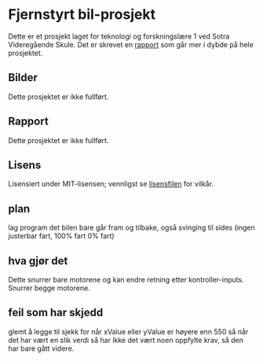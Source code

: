 # Fjernstyrt bil-prosjekt
Dette er et prosjekt laget for teknologi og forskningslære 1 ved Sotra Videregående Skule. Det er skrevet en [rapport](#rapport) som går mer i dybde på hele prosjektet.

## Bilder
Dette prosjektet er ikke fullført.

## Rapport
Dette prosjektet er ikke fullført.

## Lisens
Lisensiert under MIT-lisensen; vennligst se [lisensfilen](./LICENSE.md) for vilkår.


## plan
lag program det bilen bare går fram og tilbake, også svinging til sides (ingen justerbar fart, 100% fart 0% fart)


## hva gjør det
Dette snurrer bare motorene og kan endre retning etter kontroller-inputs. Snurrer begge motorene.


## feil som har skjedd
glemt å legge til sjekk for når xValue eller yValue er høyere enn 550 så når det har vært en slik verdi så har ikke det vært noen
oppfylte krav, så den har bare gått videre.